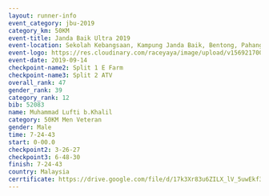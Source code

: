 ```yaml
---
layout: runner-info 
event_category: jbu-2019 
category_km: 50KM 
event-title: Janda Baik Ultra 2019
event-location: Sekolah Kebangsaan, Kampung Janda Baik, Bentong, Pahang, Malaysia 
event-logo: https://res.cloudinary.com/raceyaya/image/upload/v1569217009/logo/janda-baik_vch1pc.jpg 
event-date: 2019-09-14 
checkpoint-name2: Split 1 E Farm 
checkpoint-name3: Split 2 ATV 
overall_rank: 47
gender_rank: 39
category_rank: 12
bib: 52083
name: Muhammad Lufti b.Khalil
category: 50KM Men Veteran
gender: Male
time: 7-24-43
start: 0-00.0
checkpoint2: 3-26-27
checkpoint3: 6-48-30
finish: 7-24-43
country: Malaysia
cerrtificate: https://drive.google.com/file/d/17k3Xr83u6ZILX_lV_5uwEkf3JJFcW2UO/view?usp=sharing
---
```

